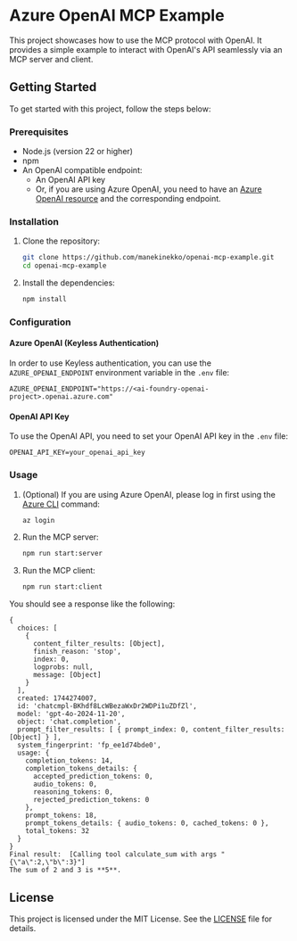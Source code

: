 # Azure OpenAI MCP Example

This project showcases how to use the MCP protocol with OpenAI. It provides a simple example to interact with OpenAI's API seamlessly via an MCP server and client.

## Getting Started

To get started with this project, follow the steps below:

### Prerequisites

- Node.js (version 22 or higher)
- npm
- An OpenAI compatible endpoint:
  - An OpenAI API key
  - Or, if you are using Azure OpenAI, you need to have an [Azure OpenAI resource](https://learn.microsoft.com/azure/ai-services/openai/chatgpt-quickstart?tabs=keyless%2Ctypescript-keyless%2Cpython-new%2Ccommand-line&pivots=programming-language-javascript) and the corresponding endpoint.

### Installation

1. Clone the repository:

   ```bash
   git clone https://github.com/manekinekko/openai-mcp-example.git
   cd openai-mcp-example
   ```

2. Install the dependencies:
   ```bash
   npm install
   ```

### Configuration

#### Azure OpenAI (Keyless Authentication)

In order to use Keyless authentication, you can use the `AZURE_OPENAI_ENDPOINT` environment variable in the `.env` file:

```env
AZURE_OPENAI_ENDPOINT="https://<ai-foundry-openai-project>.openai.azure.com"
```

#### OpenAI API Key

To use the OpenAI API, you need to set your OpenAI API key in the `.env` file:

```env
OPENAI_API_KEY=your_openai_api_key
```

### Usage

1. (Optional) If you are using Azure OpenAI, please log in first using the [Azure CLI](https://learn.microsoft.com/cli/azure/) command:

   ```bash
   az login
   ```

2. Run the MCP server:

   ```bash
   npm run start:server
   ```

3. Run the MCP client:
   ```bash
   npm run start:client
   ```

You should see a response like the following:

```text
{
  choices: [
    {
      content_filter_results: [Object],
      finish_reason: 'stop',
      index: 0,
      logprobs: null,
      message: [Object]
    }
  ],
  created: 1744274007,
  id: 'chatcmpl-BKhdf8LcWBezaWxDr2WDPi1uZDfZl',
  model: 'gpt-4o-2024-11-20',
  object: 'chat.completion',
  prompt_filter_results: [ { prompt_index: 0, content_filter_results: [Object] } ],
  system_fingerprint: 'fp_ee1d74bde0',
  usage: {
    completion_tokens: 14,
    completion_tokens_details: {
      accepted_prediction_tokens: 0,
      audio_tokens: 0,
      reasoning_tokens: 0,
      rejected_prediction_tokens: 0
    },
    prompt_tokens: 18,
    prompt_tokens_details: { audio_tokens: 0, cached_tokens: 0 },
    total_tokens: 32
  }
}
Final result:  [Calling tool calculate_sum with args "{\"a\":2,\"b\":3}"]
The sum of 2 and 3 is **5**.
```

## License

This project is licensed under the MIT License. See the [LICENSE](LICENSE) file for details.
